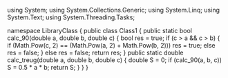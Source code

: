 using System;
using System.Collections.Generic;
using System.Linq;
using System.Text;
using System.Threading.Tasks;

namespace LibraryClass
{
    public class Class1
    {
        public static bool calc_90(double a, double b, double c)
        {
            bool res = true;
            if (c > a && c > b)
            {
                if (Math.Pow(c, 2) == (Math.Pow(a, 2) + Math.Pow(b, 2)))
                    res = true;
                else
                    res = false;
            }
            else
                res = false;
            return res;
        }
        public static double calc_treug(double a, double b, double c)
        {
            double S = 0;
            if (calc_90(a, b, c))
                S = 0.5 * a * b;
            return S;
        }
    }
}
